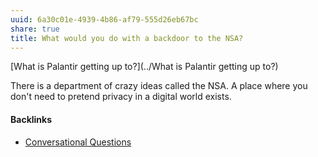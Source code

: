 ```yaml
---
uuid: 6a30c01e-4939-4b86-af79-555d26eb67bc
share: true
title: What would you do with a backdoor to the NSA?
---
```

[What is Palantir getting up to?](../What is Palantir getting up to?)


There is a department of crazy ideas called the NSA. 
A place where you don't need to pretend privacy in a digital world exists.



#### Backlinks

* [Conversational Questions](/0625ee2d-6a91-4105-8550-7d80d89e1968)